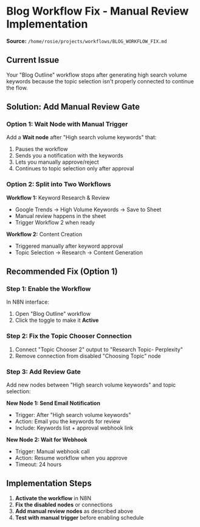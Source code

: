 # Blog Workflow Fix - Manual Review Implementation

**Source:** `/home/rosie/projects/workflows/BLOG_WORKFLOW_FIX.md`

## Current Issue
Your "Blog Outline" workflow stops after generating high search volume keywords because the topic selection isn't properly connected to continue the flow.

## Solution: Add Manual Review Gate

### Option 1: Wait Node with Manual Trigger
Add a **Wait node** after "High search volume keywords" that:
1. Pauses the workflow
2. Sends you a notification with the keywords
3. Lets you manually approve/reject
4. Continues to topic selection only after approval

### Option 2: Split into Two Workflows
**Workflow 1:** Keyword Research & Review
- Google Trends → High Volume Keywords → Save to Sheet
- Manual review happens in the sheet
- Trigger Workflow 2 when ready

**Workflow 2:** Content Creation
- Triggered manually after keyword approval
- Topic Selection → Research → Content Generation

## Recommended Fix (Option 1)

### Step 1: Enable the Workflow
In N8N interface:
1. Open "Blog Outline" workflow
2. Click the toggle to make it **Active**

### Step 2: Fix the Topic Chooser Connection
1. Connect "Topic Chooser 2" output to "Research Topic- Perplexity"
2. Remove connection from disabled "Choosing Topic" node

### Step 3: Add Review Gate
Add new nodes between "High search volume keywords" and topic selection:

**New Node 1: Send Email Notification**
- Trigger: After "High search volume keywords"
- Action: Email you the keywords for review
- Include: Keywords list + approval webhook link

**New Node 2: Wait for Webhook** 
- Trigger: Manual webhook call
- Action: Resume workflow when you approve
- Timeout: 24 hours

## Implementation Steps

1. **Activate the workflow** in N8N
2. **Fix the disabled nodes** or connections
3. **Add manual review nodes** as described above
4. **Test with manual trigger** before enabling schedule
